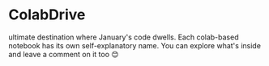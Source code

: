# ColabDrive
ultimate destination where January's code dwells.
Each colab-based notebook has its own self-explanatory name.
You can explore what's inside and leave a comment on it too 😊
